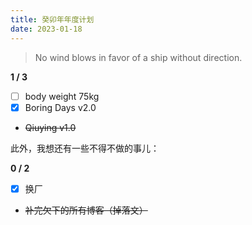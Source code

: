 ```yaml
---
title: 癸卯年年度计划
date: 2023-01-18
---
```


> No wind blows in favor of a ship without direction.

**1 / 3**

- [ ] body weight 75kg
- [x] Boring Days v2.0
- ~~Qiuying v1.0~~

此外，我想还有一些不得不做的事儿：

**0 / 2**

- [x] 换厂
- ~~补完欠下的所有博客（掉落文）~~
